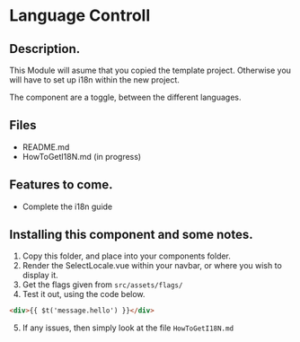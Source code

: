 # Language Controll

## Description.
This Module will asume that you copied the template project.
Otherwise you will have to set up i18n within the new project.

The component are a toggle, between the different languages.


## Files
  - README.md
  - HowToGetI18N.md  (in progress)
  

## Features to come.
  - Complete the i18n guide


## Installing this component and some notes.
1. Copy this folder, and place into your components folder.
2. Render the SelectLocale.vue within your navbar, or where you wish to display it.
3. Get the flags given from ```src/assets/flags/```
4. Test it out, using the code below.

```html
<div>{{ $t('message.hello') }}</div>
```

5. If any issues, then simply look at the file ```HowToGetI18N.md```
